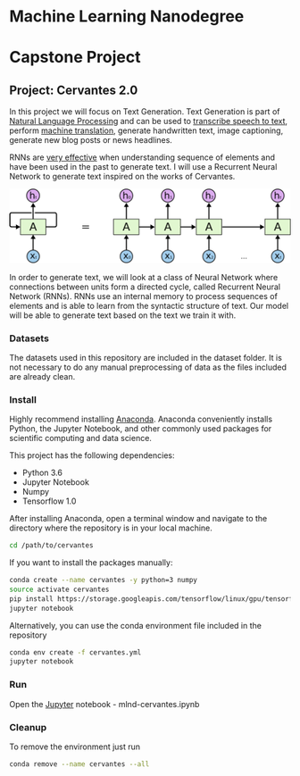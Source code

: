 # Machine Learning Nanodegree
# Capstone Project
## Project: Cervantes 2.0

In this project we will focus on Text Generation. Text Generation is part of [Natural Language Processing](https://en.wikipedia.org/wiki/Natural_language_processing) and can be used to [transcribe speech to text](http://www.jmlr.org/proceedings/papers/v32/graves14.pdf), perform [machine translation](http://arxiv.org/abs/1409.3215), generate handwritten text, image captioning, generate new blog posts or news headlines. 

RNNs are [very effective](http://karpathy.github.io/2015/05/21/rnn-effectiveness/) when understanding sequence of elements and have been used in the past to generate text. I will use a Recurrent Neural Network to generate text inspired on the works of Cervantes.

![Basic RNN -> Unrolled RNN](images/basic_unrolled_RNN.png)

In order to generate text, we will look at a class of Neural Network where connections between units form a directed cycle, called Recurrent Neural Network (RNNs). RNNs use an internal memory to process sequences of elements and is able to learn from the syntactic structure of text. Our model will be able to generate text based on the text we train it with.

### Datasets

The datasets used in this repository are included in the dataset folder. It is not necessary to do any manual preprocessing of data as the files included are already clean.

### Install

Highly recommend installing [Anaconda](https://www.continuum.io/downloads). Anaconda conveniently installs Python, the Jupyter Notebook, and other commonly used packages for scientific computing and data science.

This project has the following dependencies:
- Python 3.6
- Jupyter Notebook
- Numpy
- Tensorflow 1.0

After installing Anaconda, open a terminal window and navigate to the directory where the repository is in your local machine.


```bash
cd /path/to/cervantes
```

If you want to install the packages manually:
```bash
conda create --name cervantes -y python=3 numpy
source activate cervantes
pip install https://storage.googleapis.com/tensorflow/linux/gpu/tensorflow_gpu-1.0.0-cp36-cp36m-linux_x86_64.whl
jupyter notebook
```

Alternatively, you can use the conda environment file included in the repository
```bash
conda env create -f cervantes.yml
jupyter notebook
```

### Run 

Open the [Jupyter](http://jupyter.org/install.html) notebook - mlnd-cervantes.ipynb

### Cleanup

To remove the environment just run

```bash
conda remove --name cervantes --all
```



